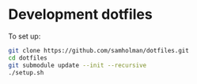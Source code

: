 # Development dotfiles

To set up:

```bash
git clone https://github.com/samholman/dotfiles.git
cd dotfiles
git submodule update --init --recursive
./setup.sh
```

